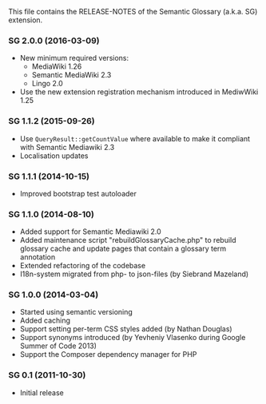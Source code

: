 This file contains the RELEASE-NOTES of the Semantic Glossary (a.k.a. SG) extension.

### SG 2.0.0 (2016-03-09)

* New minimum required versions:
  * MediaWiki 1.26
  * Semantic MediaWiki 2.3
  * Lingo 2.0
* Use the new extension registration mechanism introduced in MediwWiki 1.25

### SG 1.1.2 (2015-09-26)

* Use `QueryResult::getCountValue` where available to make it compliant with Semantic Mediawiki 2.3
* Localisation updates

### SG 1.1.1 (2014-10-15)

* Improved bootstrap test autoloader

### SG 1.1.0 (2014-08-10)

* Added support for Semantic Mediawiki 2.0
* Added maintenance script "rebuildGlossaryCache.php" to rebuild glossary cache and update pages that contain a glossary term annotation
* Extended refactoring of the codebase
* I18n-system migrated from php- to json-files (by Siebrand Mazeland)


### SG 1.0.0 (2014-03-04)

* Started using semantic versioning
* Added caching
* Support setting per-term CSS styles added (by Nathan Douglas)
* Support synonyms introduced (by Yevheniy Vlasenko during Google Summer of Code 2013)
* Support the Composer dependency manager for PHP

### SG 0.1 (2011-10-30)

* Initial release
